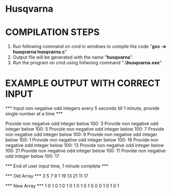 # Husqvarna
# COMPILATION STEPS

  1. Run following command on cmd in windows to compile the code "**gcc -o husqvarna husqvarna.c**"
  2. Output file will be generated with the name "**husqvarna**".
  3. Run the program on cmd using follwoing command "**.\husqvarna.exe**".

# EXAMPLE OUTPUT WITH CORRECT INPUT

  *** Input non negative odd integers every 5 seconds till 1 minute,
    provide single number at a time ***

  Provide non negative odd integer below 100: 3
  Provide non negative odd integer below 100: 5
  Provide non negative odd integer below 100: 7
  Provide non negative odd integer below 100: 9
  Provide non negative odd integer below 100: 1
  Provide non negative odd integer below 100: 19
  Provide non negative odd integer below 100: 13
  Provide non negative odd integer below 100: 21
  Provide non negative odd integer below 100: 11
  Provide non negative odd integer below 100: 17
  
  *** End of user input time, 1 minute complete ***
  
  *** Old Array ***
  3 5 7 9 1 19 13 21 11 17 
  
  *** New Array ***
  1 0 1 0 1 0 1 0 1 0 1 0 1 0 0 0 1 0 1 0 1 

  
  
